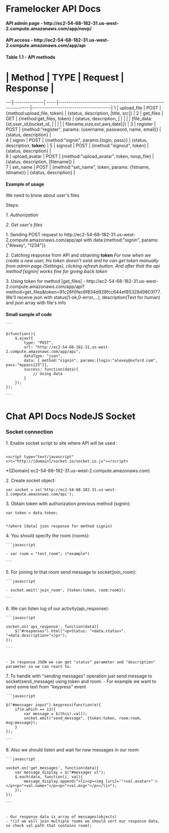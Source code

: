 Framelocker API Docs
========
<h4>API admin page - http://ec2-54-68-182-31.us-west-2.compute.amazonaws.com/app/novp/</h4>
<h4>API access - http://ec2-54-68-182-31.us-west-2.compute.amazonaws.com/app/api</h4>
<h4>Table 1.1 - API methods</h4>

 # | Method        | TYPE | Request                                                        | Response                              |
---|---------------| -----|----------------------------------------------------------------|---------------------------------------|
 1 | upload_file   | POST | {method:upload_file, token}                                    | {status, description, [title, src]}   |
 2 | get_files     | GET  | {method:get_files, token}                                      | {status, description,                 |
   |			   |	  |															 	   | [file_data:{id,user_id,bucket_id,     |
   |               |      |                                                        		   | filename,size,ext,aws,date}]}         |
 3 | register      | POST | {method:"register", params: {username, password, name, email}} | {status, description}                 |     
 4 | signin        | POST | {method:"signin", params:{login, pass}}                        | {status, description, <b>token</b>}   |
 5 | signout       | POST | {method:"signout", token}                                      | {status, description}                 |         
 6 | upload_avatar | POST | {method:"upload_avatar", token, novp_file}                     | {status, description, [filename]}     |          
 7 | set_name      | POST | {method:"set_name", token, params: {fstname, lstname}}         | {status, description}                 |   
 
<h4>Example of usage</h4>
<p>We need to know about user's files</p>
<p>Steps:</p>
<p><i>1. Authorization </i></p>
<p><i>2. Get user's files </i></p>

<p>1. Sending POST request to http://ec2-54-68-182-31.us-west-2.compute.amazonaws.com/app/api with data:{method:"signin", params:{"Alexey", "1234"}}</p>
<p>2. Catching response from API and obtaining <b>token</b> <i>For now when we create a new user, his token doesn't exist and he can get token manually from admin page (Settings), clicking refresh button. And after that the api method [signin] works fine for giving back token</i></p>
<p>3. Using token for method [get_files] - http://ec2-54-68-182-31.us-west-2.compute.amazonaws.com/app/api?method=get_files&token=91c26f0fec6f834d928fcc644ef8532849803f77. We'll receive json with status(1-ok,0-error,...), description(Text for human) and json array with file's info</p>	


<h4>Small sample of code</h4>

	```
	
	$(function(){
		$.ajax({
			type: "POST",
			url: "http://ec2-54-68-182-31.us-west-2.compute.amazonaws.com/app/api",
			dataType: "json",
			data: { method:"signin", params:{login:"alexey@oxford.com", pass:"mypass123"}},
			success: function(data){
				// Using data
			}
		});
	});
	
	```

	
Chat API Docs
NodeJS Socket
========
<h3> Socket connection </h3>
1. Enable socket script to site where API will be used :

```

<script type="text/javascript" src="http://[domain]/socket.io/socket.io.js"></script> 

```

*([Domain] ec2-54-68-182-31.us-west-2.compute.amazonaws.com)

<p>2. Create socket object:

```
var socket = io('http://ec2-54-68-182-31.us-west-2.compute.amazonaws.com/api');

```

</p>
<p>3. Obtain token with authorization previous method (signin):
	
```
var token = data.token;
	 
```
	
	*(where [data] json response for method signin)
</p>
<p>4. You should specify the room (rooms):

	```javascript
	
    - var room = "test_room"; (*example*)
	
	```
	
</p>
<p>5. For joining to that room send message to socket(join_room):
	
	
	```javascript
	
	- socket.emit('join_room', {token:token, room:room});
	
	```
	
</p>

<p>6. We can listen log of our activity(api_response):
	
	
	```javascript
	
	socket.on('api_response', function(data){
		$("#responses").html("<p>Status: "+data.status+". "+data.description+"</p>");
	});
	
	```
	
	
	- In response JSON we can get "status" parameter and "description" parameter so we can react to.
</p>

<p>7. To handle with "sending messages" operation just send message to socket(send_message) using token and room:
	- For example we want to send some text from "keypress" event
	
	
	
	```javascript
	
	$("#messager input").keypress(function(e){
		if(e.which == 13){
			var message = $(this).val();
			socket.emit("send_message", {token:token, room:room, msg:message});
		}
	});
	
	```
	
	
</p>

<p>8. Also we should listen and wait for new messages in our room
	
	
	```javascript
	
	socket.on('get_messages', function(data){
		var message_display = $("#messager ul");
		$.each(data, function(i, val){
			message_display.append("<li><p><img [src]='"+val.avatar+"'></p><p>"+val.name+"</p><p>"+val.msg+"</p></li>");			
		});
	});
	
	```
	
	
	- Our response data is array of messages(objects)
	- *(if we will join multiple rooms we should sort our response data, so check val.path that contains room);
</p>

